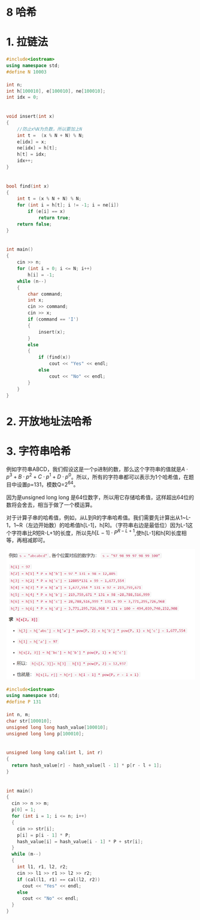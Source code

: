 # 8 哈希

# 1. 拉链法

```c++
#include<iostream>
using namespace std;
#define N 10003

int n;
int h[100010], e[100010], ne[100010];
int idx = 0;


void insert(int x)
{
    //防止x%N为负数，所以要加上N
    int t =  (x % N + N) % N; 
    e[idx] = x;
    ne[idx] = h[t];
    h[t] = idx;
    idx++;
}


bool find(int x)
{
    int t = (x % N + N) % N;
    for (int i = h[t]; i != -1; i = ne[i])
        if (e[i] == x)
            return true;
    return false;
}


int main()
{
    cin >> n;
    for (int i = 0; i <= N; i++)
        h[i] = -1;
    while (n--)
    {
        char command;
        int x;
        cin >> command;
        cin >> x;
        if (command == 'I')
        {
            insert(x);
        }
        else
        {
            if (find(x))
                cout << "Yes" << endl;
            else
                cout << "No" << endl;
        }
    }
}
```

# 2. 开放地址法哈希

# 3. 字符串哈希

例如字符串ABCD，我们假设这是一个p进制的数，那么这个字符串的值就是$A \cdot p^{3}+B \cdot p^{2}+C \cdot p^{1}+D \cdot p^{0}$。所以，所有的字符串都可以表示为1个哈希值，在题目中设置p=131，模数Q=$2^{64}$。

因为是unsigned long long 是64位数字，所以用它存储哈希值，这样超出64位的数将会舍去，相当于做了一个模运算。

对于计算子串的哈希值，例如，从L到R的字串哈希值。我们需要先计算出从1\~L-1，1\~R（左边开始数）的哈希值h\[L-1]，h\[R]。（字符串右边是最低位）因为L-1这个字符串比R短R-L+1的长度，所以先$h[L-1] \cdot P^{R-L+1}$,使h\[L-1]和h\[R]长度相等，再相减即可。

![](image/image_BMQ0mbSm0b.png)

```c++
#include<iostream>
using namespace std;
#define P 131

int n, m;
char str[100010];
unsigned long long hash_value[100010];
unsigned long long p[100010];


unsigned long long cal(int l, int r)
{
  return hash_value[r] - hash_value[l - 1] * p[r - l + 1];
}


int main()
{
  cin >> n >> m;
  p[0] = 1;
  for (int i = 1; i <= n; i++)
  {
    cin >> str[i];
    p[i] = p[i - 1] * P;
    hash_value[i] = hash_value[i - 1] * P + str[i];
  }
  while (m--)
  {
    int l1, r1, l2, r2;
    cin >> l1 >> r1 >> l2 >> r2;
    if (cal(l1, r1) == cal(l2, r2))
      cout << "Yes" << endl;
    else
      cout << "No" << endl;
  }
}
```
